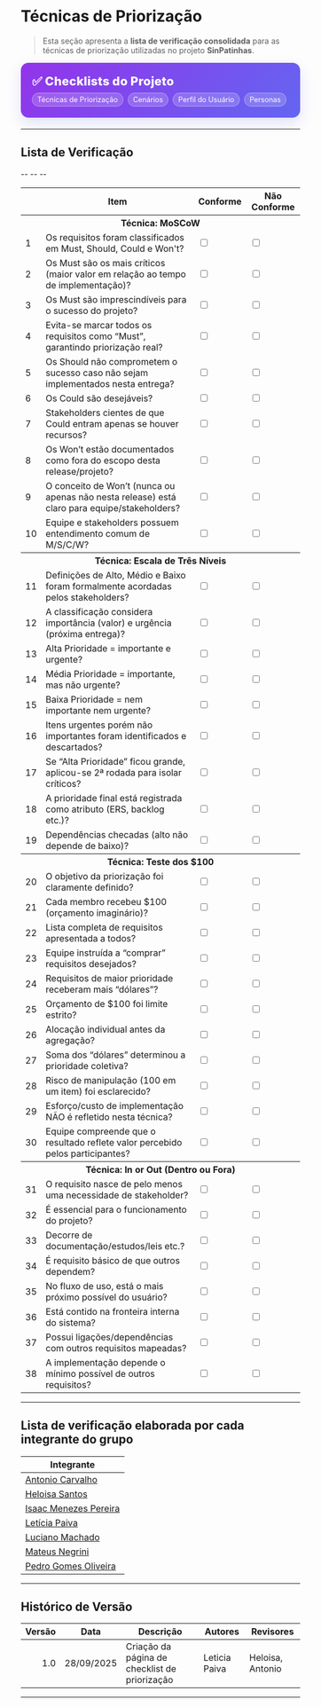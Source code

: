 # Técnicas de Priorização

> Esta seção apresenta a **lista de verificação consolidada** para as técnicas de priorização utilizadas no projeto **SinPatinhas**.

<div class="plan-hero">
  <div class="plan-hero__title">✅ Checklists do Projeto</div>
  <div class="plan-hero__chips">
    <a href="#/elicitacao/listas_verificacao/lista_tecnicas_priorizacao.md" class="chip">Técnicas de Priorização</a>
    <a href="#/elicitacao/listas_verificacao/lista_cenarios.md" class="chip">
    Cenários</a>
    <a href="#/elicitacao/listas_verificacao/lista_verificacao_perfil_usuario.md" class="chip">Perfil do Usuário</a>
    <a href="#/elicitacao/listas_verificacao/lista_personas.md" class="chip">Personas</a>
  </div>
</div>

---

## Lista de Verificação

<div class="plan-grid"></div>

<table>
  <thead>
    <tr>
      <th></th>
      <th>Item</th>
      <th>Conforme</th>
      <th>Não Conforme</th>
    </tr>
  </thead>
  <tbody>
   <!-- Técnica: MoSCoW -->
    <tr class="section-row">
      <th colspan="4" scope="colgroup">Técnica: MoSCoW</th>
    </tr>
    <tr><td>1</td><td>Os requisitos foram classificados em Must, Should, Could e Won't?</td>
      <td><input type="checkbox" id="conforme1"   name="conforme1"></td>
      <td><input type="checkbox" id="nao_conforme1" name="nao_conforme1"></td></tr>
    <tr><td>2</td><td>Os Must são os mais críticos (maior valor em relação ao tempo de implementação)?</td>
      <td><input type="checkbox" id="conforme2"   name="conforme2"></td>
      <td><input type="checkbox" id="nao_conforme2" name="nao_conforme2"></td></tr>
    <tr><td>3</td><td>Os Must são imprescindíveis para o sucesso do projeto?</td>
      <td><input type="checkbox" id="conforme3"   name="conforme3"></td>
      <td><input type="checkbox" id="nao_conforme3" name="nao_conforme3"></td></tr>
    <tr><td>4</td><td>Evita-se marcar todos os requisitos como “Must”, garantindo priorização real?</td>
      <td><input type="checkbox" id="conforme4"   name="conforme4"></td>
      <td><input type="checkbox" id="nao_conforme4" name="nao_conforme4"></td></tr>
    <tr><td>5</td><td>Os Should não comprometem o sucesso caso não sejam implementados nesta entrega?</td>
      <td><input type="checkbox" id="conforme5"   name="conforme5"></td>
      <td><input type="checkbox" id="nao_conforme5" name="nao_conforme5"></td></tr>
    <tr><td>6</td><td>Os Could são desejáveis?</td>
      <td><input type="checkbox" id="conforme6"   name="conforme6"></td>
      <td><input type="checkbox" id="nao_conforme6" name="nao_conforme6"></td></tr>
    <tr><td>7</td><td>Stakeholders cientes de que Could entram apenas se houver recursos?</td>
      <td><input type="checkbox" id="conforme7"   name="conforme7"></td>
      <td><input type="checkbox" id="nao_conforme7" name="nao_conforme7"></td></tr>
    <tr><td>8</td><td>Os Won’t estão documentados como fora do escopo desta release/projeto?</td>
      <td><input type="checkbox" id="conforme8"   name="conforme8"></td>
      <td><input type="checkbox" id="nao_conforme8" name="nao_conforme8"></td></tr>
    <tr><td>9</td><td>O conceito de Won’t (nunca ou apenas não nesta release) está claro para equipe/stakeholders?</td>
      <td><input type="checkbox" id="conforme9"   name="conforme9"></td>
      <td><input type="checkbox" id="nao_conforme9" name="nao_conforme9"></td></tr>
    <tr><td>10</td><td>Equipe e stakeholders possuem entendimento comum de M/S/C/W?</td>
      <td><input type="checkbox" id="conforme10"   name="conforme10"></td>
      <td><input type="checkbox" id="nao_conforme10" name="nao_conforme10"></td></tr>
--
    <!-- Técnica: Escala de Três Níveis -->
    <tr class="section-row">
      <th colspan="4" scope="colgroup">Técnica: Escala de Três Níveis</th>
    </tr>
    <tr><td>11</td><td>Definições de Alto, Médio e Baixo foram formalmente acordadas pelos stakeholders?</td>
      <td><input type="checkbox" id="conforme11"   name="conforme11"></td>
      <td><input type="checkbox" id="nao_conforme11" name="nao_conforme11"></td></tr>
    <tr><td>12</td><td>A classificação considera importância (valor) e urgência (próxima entrega)?</td>
      <td><input type="checkbox" id="conforme12"   name="conforme12"></td>
      <td><input type="checkbox" id="nao_conforme12" name="nao_conforme12"></td></tr>
    <tr><td>13</td><td>Alta Prioridade = importante e urgente?</td>
      <td><input type="checkbox" id="conforme13"   name="conforme13"></td>
      <td><input type="checkbox" id="nao_conforme13" name="nao_conforme13"></td></tr>
    <tr><td>14</td><td>Média Prioridade = importante, mas não urgente?</td>
      <td><input type="checkbox" id="conforme14"   name="conforme14"></td>
      <td><input type="checkbox" id="nao_conforme14" name="nao_conforme14"></td></tr>
    <tr><td>15</td><td>Baixa Prioridade = nem importante nem urgente?</td>
      <td><input type="checkbox" id="conforme15"   name="conforme15"></td>
      <td><input type="checkbox" id="nao_conforme15" name="nao_conforme15"></td></tr>
    <tr><td>16</td><td>Itens urgentes porém não importantes foram identificados e descartados?</td>
      <td><input type="checkbox" id="conforme16"   name="conforme16"></td>
      <td><input type="checkbox" id="nao_conforme16" name="nao_conforme16"></td></tr>
    <tr><td>17</td><td>Se “Alta Prioridade” ficou grande, aplicou-se 2ª rodada para isolar críticos?</td>
      <td><input type="checkbox" id="conforme17"   name="conforme17"></td>
      <td><input type="checkbox" id="nao_conforme17" name="nao_conforme17"></td></tr>
    <tr><td>18</td><td>A prioridade final está registrada como atributo (ERS, backlog etc.)?</td>
      <td><input type="checkbox" id="conforme18"   name="conforme18"></td>
      <td><input type="checkbox" id="nao_conforme18" name="nao_conforme18"></td></tr>
    <tr><td>19</td><td>Dependências checadas (alto não depende de baixo)?</td>
      <td><input type="checkbox" id="conforme19"   name="conforme19"></td>
      <td><input type="checkbox" id="nao_conforme19" name="nao_conforme19"></td></tr>
--
    <!-- Técnica: Teste dos $100 -->
    <tr class="section-row">
      <th colspan="4" scope="colgroup">Técnica: Teste dos $100</th>
    </tr>
    <tr><td>20</td><td>O objetivo da priorização foi claramente definido?</td>
      <td><input type="checkbox" id="conforme20"   name="conforme20"></td>
      <td><input type="checkbox" id="nao_conforme20" name="nao_conforme20"></td></tr>
    <tr><td>21</td><td>Cada membro recebeu $100 (orçamento imaginário)?</td>
      <td><input type="checkbox" id="conforme21"   name="conforme21"></td>
      <td><input type="checkbox" id="nao_conforme21" name="nao_conforme21"></td></tr>
    <tr><td>22</td><td>Lista completa de requisitos apresentada a todos?</td>
      <td><input type="checkbox" id="conforme22"   name="conforme22"></td>
      <td><input type="checkbox" id="nao_conforme22" name="nao_conforme22"></td></tr>
    <tr><td>23</td><td>Equipe instruída a “comprar” requisitos desejados?</td>
      <td><input type="checkbox" id="conforme23"   name="conforme23"></td>
      <td><input type="checkbox" id="nao_conforme23" name="nao_conforme23"></td></tr>
    <tr><td>24</td><td>Requisitos de maior prioridade receberam mais “dólares”?</td>
      <td><input type="checkbox" id="conforme24"   name="conforme24"></td>
      <td><input type="checkbox" id="nao_conforme24" name="nao_conforme24"></td></tr>
    <tr><td>25</td><td>Orçamento de $100 foi limite estrito?</td>
      <td><input type="checkbox" id="conforme25"   name="conforme25"></td>
      <td><input type="checkbox" id="nao_conforme25" name="nao_conforme25"></td></tr>
    <tr><td>26</td><td>Alocação individual antes da agregação?</td>
      <td><input type="checkbox" id="conforme26"   name="conforme26"></td>
      <td><input type="checkbox" id="nao_conforme26" name="nao_conforme26"></td></tr>
    <tr><td>27</td><td>Soma dos “dólares” determinou a prioridade coletiva?</td>
      <td><input type="checkbox" id="conforme27"   name="conforme27"></td>
      <td><input type="checkbox" id="nao_conforme27" name="nao_conforme27"></td></tr>
    <tr><td>28</td><td>Risco de manipulação (100 em um item) foi esclarecido?</td>
      <td><input type="checkbox" id="conforme28"   name="conforme28"></td>
      <td><input type="checkbox" id="nao_conforme28" name="nao_conforme28"></td></tr>
    <tr><td>29</td><td>Esforço/custo de implementação NÃO é refletido nesta técnica?</td>
      <td><input type="checkbox" id="conforme29"   name="conforme29"></td>
      <td><input type="checkbox" id="nao_conforme29" name="nao_conforme29"></td></tr>
    <tr><td>30</td><td>Equipe compreende que o resultado reflete valor percebido pelos participantes?</td>
      <td><input type="checkbox" id="conforme30"   name="conforme30"></td>
      <td><input type="checkbox" id="nao_conforme30" name="nao_conforme30"></td></tr>
--
    <!-- Técnica: In or Out -->
    <tr class="section-row">
      <th colspan="4" scope="colgroup">Técnica: In or Out (Dentro ou Fora)</th>
    </tr>
    <tr><td>31</td><td>O requisito nasce de pelo menos uma necessidade de stakeholder?</td>
      <td><input type="checkbox" id="conforme31"   name="conforme31"></td>
      <td><input type="checkbox" id="nao_conforme31" name="nao_conforme31"></td></tr>
    <tr><td>32</td><td>É essencial para o funcionamento do projeto?</td>
      <td><input type="checkbox" id="conforme32"   name="conforme32"></td>
      <td><input type="checkbox" id="nao_conforme32" name="nao_conforme32"></td></tr>
    <tr><td>33</td><td>Decorre de documentação/estudos/leis etc.?</td>
      <td><input type="checkbox" id="conforme33"   name="conforme33"></td>
      <td><input type="checkbox" id="nao_conforme33" name="nao_conforme33"></td></tr>
    <tr><td>34</td><td>É requisito básico de que outros dependem?</td>
      <td><input type="checkbox" id="conforme34"   name="conforme34"></td>
      <td><input type="checkbox" id="nao_conforme34" name="nao_conforme34"></td></tr>
    <tr><td>35</td><td>No fluxo de uso, está o mais próximo possível do usuário?</td>
      <td><input type="checkbox" id="conforme35"   name="conforme35"></td>
      <td><input type="checkbox" id="nao_conforme35" name="nao_conforme35"></td></tr>
    <tr><td>36</td><td>Está contido na fronteira interna do sistema?</td>
      <td><input type="checkbox" id="conforme36"   name="conforme36"></td>
      <td><input type="checkbox" id="nao_conforme36" name="nao_conforme36"></td></tr>
    <tr><td>37</td><td>Possui ligações/dependências com outros requisitos mapeadas?</td>
      <td><input type="checkbox" id="conforme37"   name="conforme37"></td>
      <td><input type="checkbox" id="nao_conforme37" name="nao_conforme37"></td></tr>
    <tr><td>38</td><td>A implementação depende o mínimo possível de outros requisitos?</td>
      <td><input type="checkbox" id="conforme38"   name="conforme38"></td>
      <td><input type="checkbox" id="nao_conforme38" name="nao_conforme38"></td></tr>
  </tbody>
</table>

---

## Lista de verificação elaborada por cada integrante do grupo

| Integrante |
|------------|
| [Antonio Carvalho]() |
| [Heloisa Santos]() |
| [Isaac Menezes Pereira]() |
| [Letícia Paiva](https://docs.google.com/document/d/15TeVYaZZEhAD8WG7p2geeBq_Ll-SYVKswjFH6oi7Z8I/edit?tab=t.0) |
| [Luciano Machado]() |
| [Mateus Negrini]() |
| [Pedro Gomes Oliveira]() |

---

## Histórico de Versão

| Versão | Data       | Descrição                                            | Autores       | Revisores               |
|-------:|------------|------------------------------------------------------|---------------|-------------------------|
| 1.0    | 28/09/2025 | Criação da página de checklist de priorização        | Leticia Paiva | Heloisa, Antonio        |

---

<style>
:root{
  --sp-blue: #3766ae;      
  --sp-blue-600:#2f5a9b;
  --sp-blue-100:#e8f0fb;
  --muted: #475569;
  --bg-card: #ffffff;
  --ring: rgba(55,102,174,.25);
}
.plan-hero{background: linear-gradient(135deg, #9333ea 0%, #6366f1 100%);border-radius: 14px;padding: 1.25rem;color: #fff;margin:.5rem 0 1.25rem;box-shadow: 0 10px 24px rgba(99,102,241,.18);}
.plan-hero__title{font-size: 1.35rem;font-weight: 800;letter-spacing:.3px;}
.plan-hero__chips{margin-top:.5rem;display:flex;gap:.5rem;flex-wrap:wrap;}
.chip{font-size:.8rem;background:rgba(255,255,255,.18);border:1px solid rgba(255,255,255,.35);padding:.25rem .55rem;border-radius:999px;backdrop-filter:blur(2px);}
.plan-grid{display:grid;grid-template-columns:repeat(auto-fit,minmax(240px,1fr));gap:16px;align-items:stretch;}
.card{display:block;text-decoration:none!important;background:var(--bg-card);border:1px solid #e5e7eb;border-radius:14px;padding:16px 16px 14px;box-shadow:0 2px 12px rgba(0,0,0,.04);transition:transform .2s ease, box-shadow .2s ease, border-color .2s ease;position:relative;}
.card::before{content:"";position:absolute;inset:0;border-radius:14px;padding:1px;background:linear-gradient(135deg,#8b5cf6 0%,#6366f1 100%);-webkit-mask:linear-gradient(#000 0 0) content-box,linear-gradient(#000 0 0);-webkit-mask-composite:xor;mask-composite:exclude;opacity:.0;transition:opacity .2s ease;}
.card:hover{transform:translateY(-4px);box-shadow:0 10px 22px rgba(0,0,0,.10);border-color:transparent;}
.card:hover::before{opacity:.9;}
.card__icon{width:46px;height:46px;border-radius:12px;background:var(--sp-blue-100);display:grid;place-items:center;font-size:1.35rem;margin-bottom:10px;color:var(--sp-blue);box-shadow:inset 0 0 0 1px rgba(55,102,174,.12);}
.card__title{font-weight:700;font-size:1.05rem;margin-bottom:4px;color:#0f172a;}
.card__desc{color:var(--muted);font-size:.95rem;line-height:1.35;}
.plan-hero__chips .chip {
  color: #fff !important; 
  text-decoration: none; 
}

.plan-hero__chips .chip:hover {
  background: rgba(255,255,255,.35); 
  color: #fff; 
</style>
